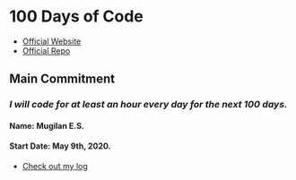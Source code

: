 # 100 Days of Code

- [Official Website](https://www.100daysofcode.com/)
- [Official Repo](https://github.com/Kallaway/100-days-of-code)

## Main Commitment

### _I will code for at least an hour every day for the next 100 days._

#### Name: Mugilan E.S.

#### Start Date: May 9th, 2020.

- [Check out my log](log/r1-log.md)
